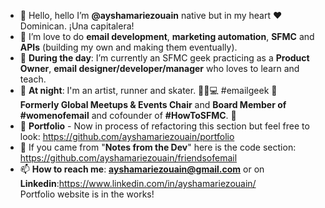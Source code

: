 - 👋 Hello, hello I’m <b>@ayshamariezouain</b> native but in my heart ❤️ Dominican. ¡Una capitalera! 
- 👀 I’m love to do <b>email development</b>, <b>marketing automation</b>, <b>SFMC</b> and <b>APIs</b> (building my own and making them eventually). 
- 🌱 <b>During the day</b>: I’m currently an SFMC geek practicing as a <b>Product Owner</b>, <b>email designer/developer/manager</b> who loves to learn and teach. 
- 🌙 <b>At night</b>: I'm an artist, runner and skater. 👟🐶💻 #emailgeek 💌 <br> <b>Formerly Global Meetups & Events Chair</b> and <b>Board Member of #womenofemail</b> and cofounder of <b>#HowToSFMC</b>. 🐐
- 💞️ <b>Portfolio</b> - Now in process of refactoring this section but feel free to look: https://github.com/ayshamariezouain/portfolio
- 💪 If you came from "<b>Notes from the Dev</b>" here is the code section: https://github.com/ayshamariezouain/friendsofemail
- 📫 <b>How to reach me</b>: <b>ayshamariezouain@gmail.com</b> or on <b>Linkedin</b>:https://www.linkedin.com/in/ayshamariezouain/
<br>Portfolio website is in the works!

<!---
ayshamariezouain/ayshamariezouain is a ✨ special ✨ repository because its `README.md` (this file) appears on your GitHub profile.
You can click the Preview link to take a look at your changes.
--->
